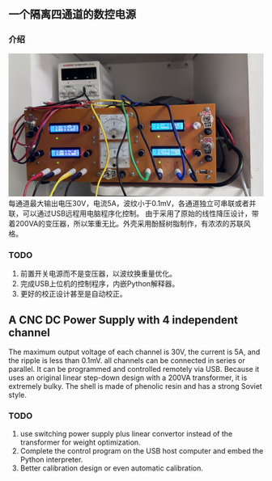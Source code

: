 ## 一个隔离四通道的数控电源 ##
### 介绍 ###
![完成图](<Doc/Design/assets/IMG_5843.jpeg>)
每通道最大输出电压30V，电流5A，波纹小于0.1mV，各通道独立可串联或者并联，可以通过USB远程用电脑程序化控制。
由于采用了原始的线性降压设计，带着200VA的变压器，所以笨重无比。外壳采用酚醛树脂制作，有浓浓的苏联风格。

### TODO ###
1. 前置开关电源而不是变压器，以波纹换重量优化。
2. 完成USB上位机的控制程序，内嵌Python解释器。
3. 更好的校正设计甚至是自动校正。

## A CNC DC Power Supply with 4 independent channel ##
The maximum output voltage of each channel is 30V, the current is 5A, and the ripple is less than 0.1mV. all channels can be connected in series or parallel.
It can be programmed and controlled remotely via USB.
Because it uses an original linear step-down design with a 200VA transformer, it is extremely bulky. The shell is made of phenolic resin and has a strong Soviet style.

### TODO ###
1. use switching power supply plus linear convertor instead of the transformer for weight optimization.
2. Complete the control program on the USB host computer and embed the Python interpreter.
3. Better calibration design or even automatic calibration.
